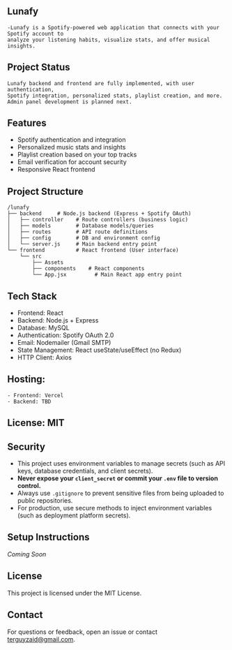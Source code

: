 ## Lunafy
    -Lunafy is a Spotify-powered web application that connects with your Spotify account to 
    analyze your listening habits, visualize stats, and offer musical insights.

## Project Status
    Lunafy backend and frontend are fully implemented, with user authentication,
    Spotify integration, personalized stats, playlist creation, and more.
    Admin panel development is planned next.

## Features

- Spotify authentication and integration    
- Personalized music stats and insights
- Playlist creation based on your top tracks
- Email verification for account security
- Responsive React frontend

## Project Structure

    /lunafy
    ├── backend     # Node.js backend (Express + Spotify OAuth)
    │   ├── controller    # Route controllers (business logic)
    │   ├── models        # Database models/queries
    │   ├── routes        # API route definitions
    │   ├── config        # DB and environment config
    │   └── server.js     # Main backend entry point
    └── frontend          # React frontend (User interface)
        └── src
            ├── Assets
            ├── components    # React components
            └── App.jsx         # Main React app entry point

## Tech Stack
- Frontend: React
- Backend: Node.js + Express
- Database: MySQL
- Authentication: Spotify OAuth 2.0
- Email: Nodemailer (Gmail SMTP)
- State Management: React useState/useEffect (no Redux)
- HTTP Client: Axios

## Hosting:
    - Frontend: Vercel
    - Backend: TBD

## License: MIT

## Security

- This project uses environment variables to manage secrets (such as API keys, database credentials, and client secrets).
- **Never expose your `client_secret` or commit your `.env` file to version control.**
- Always use `.gitignore` to prevent sensitive files from being uploaded to public repositories.
- For production, use secure methods to inject environment variables (such as deployment platform secrets).

## Setup Instructions

*Coming Soon*

## License

This project is licensed under the MIT License.

## Contact

For questions or feedback, open an issue or contact terguyzaid@gmail.com.